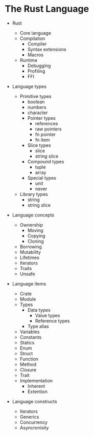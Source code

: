 # The Rust Language


* Rust
  * Core language
  * Compilation
    * Compiler
    * Syntax extensions
    * Macros
  * Runtime
    * Debugging
    * Profiling
    * FFI


* Language types
  * Primitive types
    - boolean
    - numbers
    - character
    - Pointer types
      - references
      - raw pointers
      - fn pointer
      - fn item
    - Slice types
      - slice
      - string slice
    - Compound types
      - tuple
      - array
    - Special types
      - unit
      - never
  * Library types
    - string
    - string slice


* Language concepts
  * Ownership
    - Moving
    - Copying
    - Cloning
  * Borrowing
  * Mutability
  * Lifetimes
  * Iterators
  * Traits
  * Unsafe


* Language items
  * Crate
  * Module
  * Types
    - Data types
      - Value types
      - Reference types
    - Type alias
  * Variables
  * Constants
  * Statics
  * Enum
  * Struct
  * Function
  * Method
  * Closure
  * Trait
  * Implementation
    - Inherent
    - Extention


* Language constructs
  * Iterators
  * Generics
  * Concurrency
  * Asyncronisity
